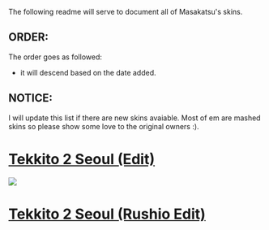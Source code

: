 
The following readme will serve to document all of Masakatsu's skins.

## ORDER: 
The order goes as followed: 
- it will descend based on the date added.

## NOTICE:
I will update this list if there are new skins avaiable. Most of em are mashed skins so please show some love to the original owners :).


# [Tekkito 2 Seoul (Edit)](https://cdn.discordapp.com/attachments/749686438341247147/1171983091657625600/tekkito2_Seoul_Edit.osk?ex=655ea94f&is=654c344f&hm=d0af8c2884d032e6fc8f643608217645941ec3f93fb586657a21745a2d23448a&)
![](https://cdn.discordapp.com/attachments/749686438341247147/1171980321231736832/screenshot033.jpg?ex=655ea6ba&is=654c31ba&hm=71de44bb4015a217da21960aedf4d6665aaead3dad9856f4b3d8219a9ae624a7&)
# [Tekkito 2 Seoul (Rushio Edit)]()
![]()

